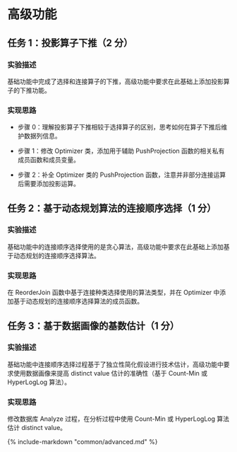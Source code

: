 # 高级功能

## 任务 1：投影算子下推（2 分）

### 实验描述

基础功能中完成了选择和连接算子的下推，高级功能中要求在此基础上添加投影算子的下推功能。

### 实现思路

-   步骤 0：理解投影算子下推相较于选择算子的区别，思考如何在算子下推后维护数据列信息。

-   步骤 1：修改 Optimizer 类，添加用于辅助 PushProjection 函数的相关私有成员函数和成员变量。

-   步骤 2：补全 Optimizer 类的 PushProjection 函数，注意并非部分连接运算后需要添加投影运算。

## 任务 2：基于动态规划算法的连接顺序选择（1 分）

### 实验描述

基础功能中的连接顺序选择使用的是贪心算法，高级功能中要求在此基础上添加基于动态规划的连接顺序选择算法。

### 实现思路

在 ReorderJoin 函数中基于连接种类选择使用的算法类型，并在 Optimizer 中添加基于动态规划的连接顺序选择算法的成员函数。

## 任务 3：基于数据画像的基数估计（1 分）

### 实验描述

基础功能中连接顺序选择过程基于了独立性简化假设进行技术估计，高级功能中要求使用数据画像来提高 distinct value 估计的准确性（基于 Count-Min 或 HyperLogLog 算法）。

### 实现思路

修改数据库 Analyze 过程，在分析过程中使用 Count-Min 或 HyperLogLog 算法估计 distinct value。

{%
	include-markdown "common/advanced.md"
%}
